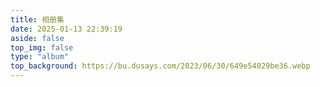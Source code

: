 ```yaml
---
title: 相册集
date: 2025-01-13 22:39:19
aside: false
top_img: false
type: "album"
top_background: https://bu.dusays.com/2023/06/30/649e54029be36.webp
---
```


